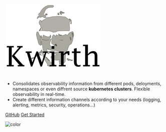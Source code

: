 <!-- _coverpage.md -->

![logo](./_media/kwirth-logo-30.png)

#
- Consolidates observability information from different pods, deloyments, namespaces or even diffrent source **kubernetes clusters**. Flexible observability in real-time.
- Create different information channels according to your needs (logging, alerting, metrics, security, operations...)

[GitHub](https://github.com/jfvilas/kwirth/)
[Get Started](/0.4.20/index)

![color](#ffffff)
